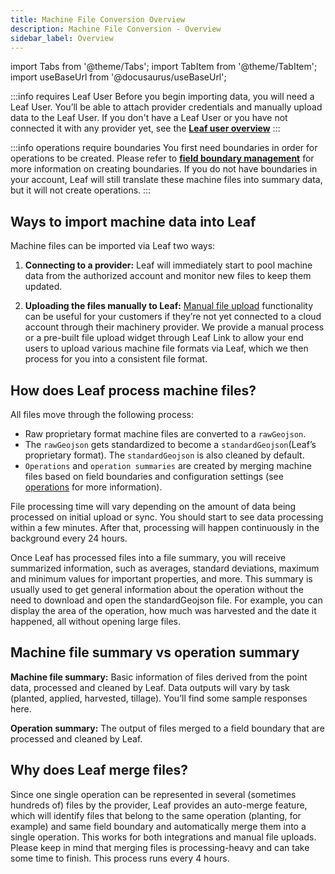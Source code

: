 ```yaml
---
title: Machine File Conversion Overview
description: Machine File Conversion - Overview
sidebar_label: Overview
---
```


import Tabs from '@theme/Tabs';
import TabItem from '@theme/TabItem';
import useBaseUrl from '@docusaurus/useBaseUrl';

<!-- the following links are referenced throughout this document -->
[1]: https://docs.withleaf.io/docs/user_management_overview
[2]: https://docs.withleaf.io/docs/field_boundary_management_overview
[3]: https://docs.withleaf.io/docs/machine_file_conversion_overview
[4]: https://docs.withleaf.io/docs/operations_overview/

:::info requires Leaf User
Before you begin importing data, you will need a Leaf User. You’ll be able to attach provider credentials and manually upload data to the Leaf User. If you don't have a Leaf User or you have not connected it with any provider yet, see the **[Leaf user overview][1]**
:::

:::info operations require boundaries
You first need boundaries in order for operations to be created. Please refer to **[field boundary management][2]** for more information on creating boundaries. If you do not have boundaries in your account, Leaf will still translate these machine files into summary data, but it will not create operations.
:::

## Ways to import machine data into Leaf
Machine files can be imported via Leaf two ways:
1. **Connecting to a provider:** Leaf will immediately start to pool machine data from the authorized account and monitor new files to keep them updated.

2. **Uploading the files manually to Leaf:** [Manual file upload][3] functionality can be useful for your customers if they’re not yet connected to a cloud account through their machinery provider. We provide a manual process or a pre-built file upload widget through Leaf Link to allow your end users to upload various machine file formats via Leaf, which we then process for you into a consistent file format.


## How does Leaf process machine files?
All files move through the following process:
- Raw proprietary format machine files are converted to a `rawGeojson`.
- The `rawGeojson` gets standardized to become a `standardGeojson`(Leaf’s proprietary format). The `standardGeojson` is also cleaned by default.
- `Operations` and `operation summaries` are created by merging machine files based on field boundaries and configuration settings (see [operations][4] for more information).


File processing time will vary depending on the amount of data being processed on  initial upload or sync. You should start to see data processing within a few minutes. After that, processing will happen continuously in the background every 24 hours. 

Once Leaf has processed files into a file summary, you will receive summarized information, such as averages, standard deviations, maximum and minimum values ​​for important properties, and more. This summary is usually used to get general information about the operation without the need to download and open the standardGeojson file. For example, you can display the area of the operation, how much was harvested and the date it happened, all without opening large files.

## Machine file summary vs operation summary
**Machine file summary:** Basic information of files derived from the point data, processed and cleaned by Leaf. Data outputs will vary by task (planted, applied, harvested, tillage). You’ll find some sample responses here.

**Operation summary:** The output of files merged to a field boundary that are processed and cleaned by Leaf.

## Why does Leaf merge files?
Since one single operation can be represented in several (sometimes hundreds of) files by the provider,
Leaf provides an auto-merge feature, which will identify files that
belong to the same operation (planting, for example) and same field boundary and 
automatically merge them into a single operation. This works for both integrations and manual file uploads. Please keep in mind that merging files is processing-heavy and can take some time to finish. This process runs every 4 hours.